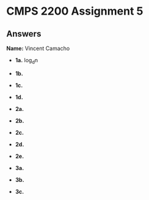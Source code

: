 # CMPS 2200 Assignment 5
## Answers

**Name:** Vincent Camacho






- **1a.** log<sub>d</sub>n


- **1b.**


- **1c.**

- **1d.**


- **2a.**


- **2b.**


- **2c.**

- **2d.**

- **2e.**



- **3a.**


- **3b.**


- **3c.**
